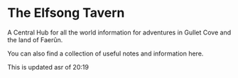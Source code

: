 # The Elfsong Tavern

A Central Hub for all the world information for adventures in Gullet Cove and the land of Faerûn.

You can also find a collection of useful notes and information here.

This is updated asr of 20:19
